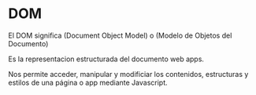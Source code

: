 # DOM
El DOM significa (Document Object Model) o (Modelo de Objetos del Documento)

Es la representacion estructurada del documento web apps.

Nos permite acceder, manipular y modificiar los contenidos, estructuras y estilos
de una página o app mediante Javascript.
